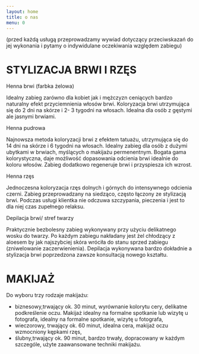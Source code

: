 ```yaml
---
layout: home
title: o nas
menu: 0
---
```



(przed każdą usługą przeprowadzamy wywiad dotyczący przeciwskazań do jej wykonania i pytamy o indywidulane oczekiwania względem zabiegu)


# STYLIZACJA BRWI I RZĘS

Henna brwi (farbka żelowa)

Idealny zabieg zarówno dla kobiet jak i mężczyzn ceniących bardzo naturalny efekt przyciemnienia włosów brwi. Koloryzacja brwi utrzymująca się do 2 dni na skórze i 2- 3 tygodni na włosach. Idealna dla osób z gęstymi ale jasnymi brwiami.

Henna pudrowa

Najnowsza metoda koloryzacji brwi z efektem tatuażu, utrzymująca się do 14 dni na skórze i 6 tygodni na włosach. Idealny zabieg dla osób z dużymi ubytkami w brwiach, myślących o makijażu permenentnym. Bogata gama kolorystyczna, daje możliwość dopasowania odcienia brwi idealnie do koloru włosów. Zabieg dodatkowo regeneruje brwi i przyspiesza ich wzrost.  

Henna rzęs

Jednoczesna koloryzacja rzęs dolnych i górnych do intensywnego odcienia czerni. Zabieg przeprowadzany na siedząco, często łączony ze stylizacją brwi. Podczas usługi klientka nie odczuwa szczypania, pieczenia i jest to dla niej czas zupełnego relaksu. 

Depilacja brwi/ stref twarzy

Praktycznie bezbolesny zabieg wykonywany przy użyciu delikatnego wosku do twarzy. Po każdym zabiegu nakładany jest żel chłodzący z aloesem by jak najszybciej skóra wróciła do stanu sprzed zabiegu (zniwelowanie zaczerwienienia). Depilacja wykonywana bardzo dokładnie a stylizacja brwi poprzedzona zawsze konsultacją nowego kształtu.  





# MAKIJAŻ

Do wyboru trzy rodzaje makijażu:
- biznesowy,trwający ok. 30 minut, wyrównanie kolorytu cery, delikatne podkreślenie oczu. Makijaż idealny na formalne spotkanie lub wizytę u fotografa, idealny na formalne spotkanie, wizytę u fotografa, 
- wieczorowy, trwający ok. 60 minut, idealna cera, makijaż oczu wzmocniony kępkami rzęs, 
- ślubny,trwający ok. 90 minut, bardzo trwały, dopracowany w każdym szczególe, użyte zaawansowane techniki makijażu.

